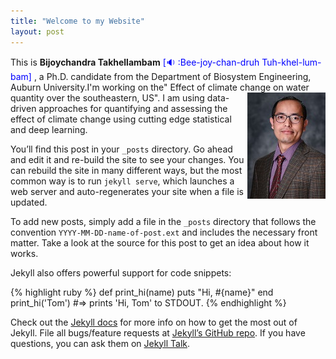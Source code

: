 ```yaml
---
title: "Welcome to my Website"
layout: post
---
```



This is **Bijoychandra Takhellambam** <span style="color:blue"> [:sound: :Bee-joy-chan-druh Tuh-khel-lum-bam] </span>, a Ph.D. candidate from the Department of Biosystem Engineering, Auburn University.I'm working on the" Effect of climate change on water quantity over the southeastern, US".<img align="right" src="profile.jpg"> I am using data-driven approaches for quantifying and assessing the effect of climate change using cutting edge statistical and deep learning.

You’ll find this post in your `_posts` directory. Go ahead and edit it and re-build the site to see your changes. You can rebuild the site in many different ways, but the most common way is to run `jekyll serve`, which launches a web server and auto-regenerates your site when a file is updated.


To add new posts, simply add a file in the `_posts` directory that follows the convention `YYYY-MM-DD-name-of-post.ext` and includes the necessary front matter. Take a look at the source for this post to get an idea about how it works.

Jekyll also offers powerful support for code snippets:

{% highlight ruby %}
def print_hi(name)
  puts "Hi, #{name}"
end
print_hi('Tom')
#=> prints 'Hi, Tom' to STDOUT.
{% endhighlight %}

Check out the [Jekyll docs][jekyll-docs] for more info on how to get the most out of Jekyll. File all bugs/feature requests at [Jekyll’s GitHub repo][jekyll-gh]. If you have questions, you can ask them on [Jekyll Talk][jekyll-talk].

[jekyll-docs]: http://jekyllrb.com/docs/home
[jekyll-gh]:   https://github.com/jekyll/jekyll
[jekyll-talk]: https://talk.jekyllrb.com/
